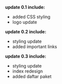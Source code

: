 **update 0.1 include:**
- added CSS styling
- logo update

**update 0.2 include:**
- styling update
- added important links

**update 0.3 include:**
- styling update
- index redesign
- added daftar paket
